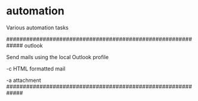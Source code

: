 # automation
Various automation tasks

#############################################################
outlook

Send mails using the local Outlook profile

-c HTML formatted mail

-a attachment
#############################################################

